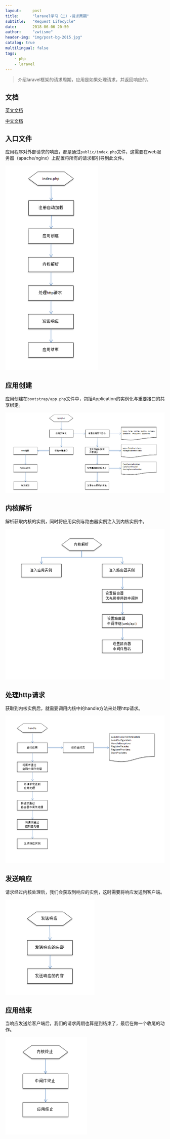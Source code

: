 ```yaml
---
layout:     post
title:      "laravel学习（二）-请求周期"
subtitle:   "Request Lifecycle"
date:       2018-06-06 20:50
author:     "zwtisme"
header-img: "img/post-bg-2015.jpg"
catalog: true
multilingual: false
tags:
    - php
    - laravel
---
```

> 介绍laravel框架的请求周期，应用是如果处理请求，并返回响应的。

## 文档

[英文文档](https://laravel.com/docs/5.6/lifecycle)

[中文文档](https://laravel-china.org/docs/laravel/5.6/lifecycle/1358)

## 入口文件

<p>
应用程序对外部请求的响应，都是通过<code>public/index.php</code>文件，这需要在web服务器（apache/nginx）上配置将所有的请求都引导到此文件。
</p>


![image](https://github.com/xuanxuan2016/xuanxuan2016.github.io/blob/master/img/2018-06-06-2-laravel-study-request-lifecycle/2018-07-01_114410.png?raw=true)

## 应用创建

<p>
应用创建在<code>bootstrap/app.php</code>文件中，包括Application的实例化与重要接口的共享绑定。
</p>

![image](https://github.com/xuanxuan2016/xuanxuan2016.github.io/blob/master/img/2018-06-06-2-laravel-study-request-lifecycle/20180701154421.png?raw=true)

## 内核解析

<p>
解析获取内核的实例，同时将应用实例与路由器实例注入到内核实例中。
</p>

![image](https://github.com/xuanxuan2016/xuanxuan2016.github.io/blob/master/img/2018-06-06-2-laravel-study-request-lifecycle/20180704104932.png?raw=true)

## 处理http请求

<p>
获取到内核实例后，就需要调用内核中的handle方法来处理http请求。
</p>

![image](https://github.com/xuanxuan2016/xuanxuan2016.github.io/blob/master/img/2018-06-06-2-laravel-study-request-lifecycle/20180704104955.png?raw=true)

## 发送响应

<p>
请求经过内核处理后，我们会获取到响应的实例，这时需要将响应发送到客户端。
</p>

![image](https://github.com/xuanxuan2016/xuanxuan2016.github.io/blob/master/img/2018-06-06-2-laravel-study-request-lifecycle/20180701164414.png?raw=true)

## 应用结束

<p>
当响应发送给客户端后，我们的请求周期也算是到结束了，最后在做一个收尾的动作。
</p>

![image](https://github.com/xuanxuan2016/xuanxuan2016.github.io/blob/master/img/2018-06-06-2-laravel-study-request-lifecycle/20180701165015.png?raw=true)
